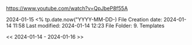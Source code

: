 https://www.youtube.com/watch?v=QpJbeP8f55A

2024-01-15
<% tp.date.now("YYYY-MM-DD-)
File Creation date: 2024-01-14 11:58
Last modified: 2024-01-14 12:23
File Folder: 9. Templates

<< 2024-01-14 - 2024-01-16 >>